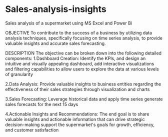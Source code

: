 # Sales-analysis-insights
Sales analysis of a supermarket using MS Excel and Power Bi

OBJECTIVE
To contribute to the success of a
business by utilizing data analysis
techniques, specifically focusing
on time series analysis, to provide
valuable insights and accurate
sales forecasting.

DESCRIPTION
The objective can be broken down into the following detailed components:
1.Dashboard Creation: Identify the KPls, and design an intuitive and visually
appealing dashboard, add interactive visualizations and filtering capabilities to
allow users to explore the data at various levels of granularity

2.Data Analysis: Provide valuable insights to business entities regarding the
effectiveness of their sales strategies through visualization and charts

3.Sales Forecasting: Leverage historical data and apply time series
generate sales forecasts for the next 15 days

4.Actionable Insights and Recommendations: The end goal is to share valuable
insights and actionable information that can drive strategic decision-making
support the supermarket's goals for growth, efficiency, and customer
satisfaction
